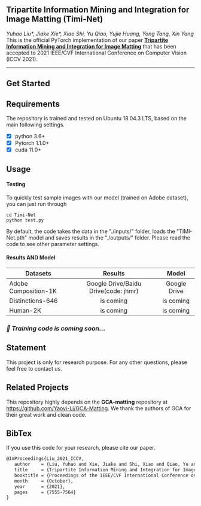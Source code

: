 ## Tripartite Information Mining and Integration for Image Matting (Timi-Net)

*Yuhao Liu\*, Jiake Xie\*, Xiao Shi, Yu Qiao, Yujie Huang, Yong Tang, Xin Yang*
This is the official PyTorch implementation of our paper [**Tripartite Information Mining and Integration for Image Matting**](https://openaccess.thecvf.com/content/ICCV2021/papers/Liu_Tripartite_Information_Mining_and_Integration_for_Image_Matting_ICCV_2021_paper.pdf) that has been accepted to 2021 IEEE/CVF International Conference on Computer Vision (ICCV 2021).
***

## Get Started

## Requirements ##

The repository is trained and tested on Ubuntu 18.04.3 LTS, based on the main following settings.

- [x] python 3.6+  
- [x] Pytorch 1.1.0+
- [x] cuda 11.0+

## Usage ##

#### Testing

To quickly test sample images with our model (trained on Adobe dataset), you can just run through

```shell
cd Timi-Net
python test.py 
```

By default, the code takes the data in the "./inputs/" folder, loads the "TIMI-Net.pth" model and saves results in the "./outputs/" folder.  Please read the code to see other parameter settings. 

<h4>Results AND Model</h4>

| Datasets             |                           Results                            |                            Model                             |
| -------------------- | :----------------------------------------------------------: | :----------------------------------------------------------: |
| Adobe Composition-1K | <a herf='https://drive.google.com/drive/folders/1XBCyY2TVAxTPLt0EvP9525pp32QKWFm0'>Google Drive</a>/<a herf='https://pan.baidu.com/s/1U27EFW17yXpBSHbmNCM_Cg'>Baidu Drive</a>(code: jhmr) | <a herf='https://drive.google.com/file/d/1c1gdvhXG-PqoZFJsL1HIidomN88i_PCv/view'>Google Drive</a> |
| Distinctions-646     |                          is coming                           |                          is coming                           |
| Human-2K             |                          is coming                           |                          is coming                           |



<h3><strong><i>🚀 Training code is coming soon...</i></strong></h3>



## Statement

This project is only for research purpose. For any other questions, please feel free to contact us.

## Related Projects

This repository highly depends on the **GCA-matting** repository at https://github.com/Yaoyi-Li/GCA-Matting. We thank the authors of GCA for their great work and clean code.

## BibTex
If you use this code for your research, please cite our paper.

 ```tex
@InProceedings{Liu_2021_ICCV,
    author    = {Liu, Yuhao and Xie, Jiake and Shi, Xiao and Qiao, Yu and Huang, Yujie and Tang, Yong and Yang, Xin},
    title     = {Tripartite Information Mining and Integration for Image Matting},
    booktitle = {Proceedings of the IEEE/CVF International Conference on Computer Vision (ICCV)},
    month     = {October},
    year      = {2021},
    pages     = {7555-7564}
}
 ```
